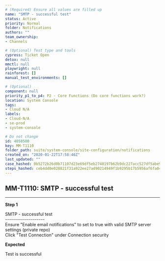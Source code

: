 ```yaml
---
# (Required) Ensure all values are filled up
name: "SMTP - successful test"
status: Active
priority: Normal
folder: Notifications
authors: ""
team_ownership: 
- Channels

# (Optional) Test type and tools
cypress: Ticket Open
detox: null
mmctl: null
playwright: null
rainforest: []
manual_test_environments: []

# (Optional)
component: null
priority_p1_to_p4: P2 - Core Functions (Do core functions work?)
location: System Console
tags: 
- Cloud N/A
labels: 
- Cloud-N/A
- se-prod
- system-console

# Do not change
id: 4058500
key: MM-T1110
folder_path: suite/system-console/site-configuration/notifications
created_on: "2020-01-22T17:58:46Z"
last_updated: ""
case_hashed: 0b5272b26d0b71107d23e69df5eb2740197b62b9dc227acc527df5abe9c6479f29cbbc02749c11fa5357533910a2fdc5
steps_hashed: ceb4dd0e028821f31a922ee27ad90214949f1b9295b17b5956af6fa043154bd5ddd73dd99cc5aad3c1686fcc494053d6
---
```


## MM-T1110: SMTP - successful test

---

**Step 1**

SMTP - successful test\
\--------------------\
Ensure "Enable email notifications" to set to true with valid SMTP server settings (private repo)\
Click "Test Connection" under Connection security

**Expected**

Test is successful
